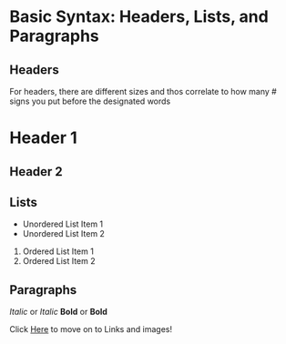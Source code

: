 # Basic Syntax: Headers, Lists, and Paragraphs

## Headers

For headers, there are different sizes and thos correlate to how many # signs you put before the designated words

# Header 1
## Header 2

## Lists

- Unordered List Item 1
- Unordered List Item 2

1. Ordered List Item 1
2. Ordered List Item 2

## Paragraphs

*Italic* or _Italic_
**Bold** or __Bold__

Click [Here](linksandimages.md) to move on to Links and images!
